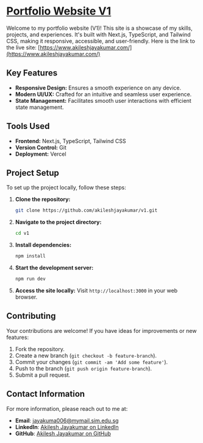 # [Portfolio Website V1](https://www.akileshjayakumar.com/)

Welcome to my portfolio website (V1)! This site is a showcase of my skills, projects, and experiences. It's built with Next.js, TypeScript, and Tailwind CSS, making it responsive, accessible, and user-friendly. Here is the link to the live site: [https://www.akileshjayakumar.com/](https://www.akileshjayakumar.com/)

## Key Features

- **Responsive Design:** Ensures a smooth experience on any device.
- **Modern UI/UX:** Crafted for an intuitive and seamless user experience.
- **State Management:** Facilitates smooth user interactions with efficient state management.

## Tools Used

- **Frontend:** Next.js, TypeScript, Tailwind CSS
- **Version Control:** Git
- **Deployment:** Vercel

## Project Setup

To set up the project locally, follow these steps:

1. **Clone the repository:**
   ```bash
   git clone https://github.com/akileshjayakumar/v1.git
   ```
2. **Navigate to the project directory:**
   ```bash
   cd v1
   ```
3. **Install dependencies:**
   ```bash
   npm install
   ```
4. **Start the development server:**
   ```bash
   npm run dev
   ```
5. **Access the site locally:**
   Visit `http://localhost:3000` in your web browser.

## Contributing

Your contributions are welcome! If you have ideas for improvements or new features:

1. Fork the repository.
2. Create a new branch (`git checkout -b feature-branch`).
3. Commit your changes (`git commit -am 'Add some feature'`).
4. Push to the branch (`git push origin feature-branch`).
5. Submit a pull request.

## Contact Information

For more information, please reach out to me at:

- **Email**: jayakuma006@mymail.sim.edu.sg
- **LinkedIn**: [Akilesh Jayakumar on LinkedIn](https://www.linkedin.com/in/akileshjayakumar/)
- **GitHub**: [Akilesh Jayakumar on GitHub](https://github.com/akileshjayakumar)
